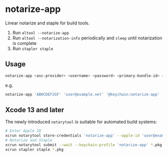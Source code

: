 # notarize-app
Linear notarize and staple for build tools.

1. Run `altool --notarize-app`
2. Run `altool --notarization-info` periodically and `sleep` until notarization is complete
3. Run `stapler staple`


## Usage
```sh
notarize-app <asc-provider> <username> <password> <primary-bundle-id> <file>
```
e.g.
```sh
notarize-app 'AB0CDEF2GF' 'user@example.net' '@keychain:notarize-app' 'net.example.app' *.pkg
```


## Xcode 13 and later
The newly introduced `notarytool` is suitable for automated build systems:
```sh
# Enter Apple ID
xcrun notarytool store-credentials 'notarize-app' --apple-id 'user@example.net' --team-id 'AB0CDEF2GF'
# Notarize and Staple
xcrun notarytool submit --wait --keychain-profile 'notarize-app' *.pkg
xcrun stapler staple *.pkg
```
